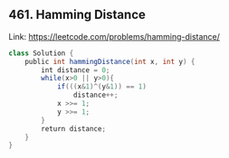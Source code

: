 ## 461. Hamming Distance
Link: https://leetcode.com/problems/hamming-distance/

```java
class Solution {
    public int hammingDistance(int x, int y) {
        int distance = 0;
        while(x>0 || y>0){
            if(((x&1)^(y&1)) == 1)
                distance++;
            x >>= 1;
            y >>= 1;
        }
        return distance;
    }
}
```
